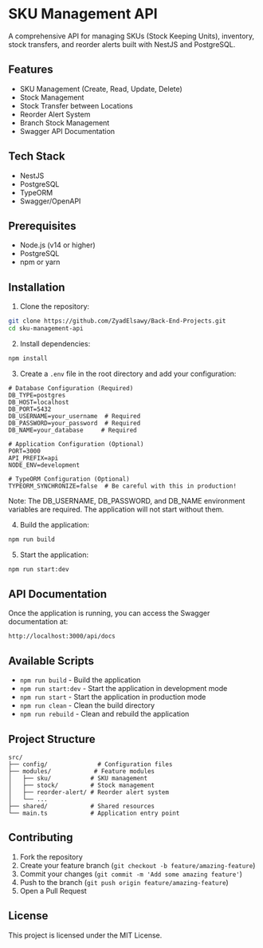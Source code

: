 # SKU Management API

A comprehensive API for managing SKUs (Stock Keeping Units), inventory, stock transfers, and reorder alerts built with NestJS and PostgreSQL.

## Features

- SKU Management (Create, Read, Update, Delete)
- Stock Management
- Stock Transfer between Locations
- Reorder Alert System
- Branch Stock Management
- Swagger API Documentation

## Tech Stack

- NestJS
- PostgreSQL
- TypeORM
- Swagger/OpenAPI

## Prerequisites

- Node.js (v14 or higher)
- PostgreSQL
- npm or yarn

## Installation

1. Clone the repository:

```bash
git clone https://github.com/ZyadElsawy/Back-End-Projects.git
cd sku-management-api
```

2. Install dependencies:

```bash
npm install
```

3. Create a `.env` file in the root directory and add your configuration:

```env
# Database Configuration (Required)
DB_TYPE=postgres
DB_HOST=localhost
DB_PORT=5432
DB_USERNAME=your_username  # Required
DB_PASSWORD=your_password  # Required
DB_NAME=your_database     # Required

# Application Configuration (Optional)
PORT=3000
API_PREFIX=api
NODE_ENV=development

# TypeORM Configuration (Optional)
TYPEORM_SYNCHRONIZE=false  # Be careful with this in production!
```

Note: The DB_USERNAME, DB_PASSWORD, and DB_NAME environment variables are required. The application will not start without them.

4. Build the application:

```bash
npm run build
```

5. Start the application:

```bash
npm run start:dev
```

## API Documentation

Once the application is running, you can access the Swagger documentation at:

```
http://localhost:3000/api/docs
```

## Available Scripts

- `npm run build` - Build the application
- `npm run start:dev` - Start the application in development mode
- `npm run start` - Start the application in production mode
- `npm run clean` - Clean the build directory
- `npm run rebuild` - Clean and rebuild the application

## Project Structure

```
src/
├── config/              # Configuration files
├── modules/            # Feature modules
│   ├── sku/           # SKU management
│   ├── stock/         # Stock management
│   ├── reorder-alert/ # Reorder alert system
│   └── ...
├── shared/            # Shared resources
└── main.ts            # Application entry point
```

## Contributing

1. Fork the repository
2. Create your feature branch (`git checkout -b feature/amazing-feature`)
3. Commit your changes (`git commit -m 'Add some amazing feature'`)
4. Push to the branch (`git push origin feature/amazing-feature`)
5. Open a Pull Request

## License

This project is licensed under the MIT License.
